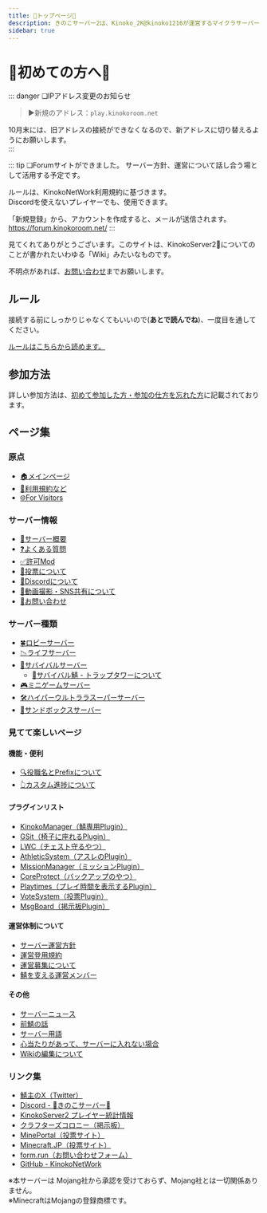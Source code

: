 ```yaml
---
title: 🍄トップページ🍄
description: きのこサーバー2は、Kinoko_2K@kinoko1216が運営するマイクラサーバーです。
sidebar: true
---
```


# 🍄初めての方へ🍄
::: danger ❏IPアドレス変更のお知らせ
> ▶新規のアドレス：`play.kinokoroom.net`

10月末には、旧アドレスの接続ができなくなるので、新アドレスに切り替えるようにお願いします。  
:::

::: tip ❏Forumサイトができました。
サーバー方針、運営について話し合う場として活用する予定です。

ルールは、KinokoNetWork利用規約に基づきます。  
Discordを使えないプレイヤーでも、使用できます。

「新規登録」から、アカウントを作成すると、メールが送信されます。  
https://forum.kinokoroom.net/
:::

見てくれてありがとうございます。このサイトは、KinokoServer2:mushroom:についてのことが書かれたいわゆる「Wiki」みたいなものです。

不明点があれば、[お問い合わせ](info/contact.md)までお願いします。

## ルール
接続する前にしっかりじゃなくてもいいので(**あとで読んでね**)、一度目を通してください。

[ルールはこちらから読めます。](tos.md)

## 参加方法
詳しい参加方法は、[初めて参加した方・参加の仕方を忘れた方](startgame.md)に記載されております。

## ページ集
### 原点
* [🏠メインページ](index.md)
* [📌利用規約など](tos.md)
* [🌐For Visitors](visitors.md)

### サーバー情報
* [🔰サーバー概要](info/infoserver.md)
* [❓よくある質問](info/qa.md)
* [✅許可Mod](info/mod.md)
* [📮投票について](info/vote.md)
* [💭Discordについて](info/discord.md)
* [📸動画撮影・SNS共有について](info/sns.md)
* [📩お問い合わせ](info/contact.md)

### サーバー種類
* [🍀ロビーサーバー](server/lobby)
* [📉ライフサーバー](lifeserver/)
* [🥪サバイバルサーバー](server/survival/)
  * [👻サバイバル鯖 - トラップタワーについて](info/trap)
* [🎮ミニゲームサーバー](server/minigame)
* [🛠️ハイパーウルトララスーパーサーバー](server/hyperultrasuper)
* [🧱サンドボックスサーバー](server/sandbox)

### 見てて楽しいページ
#### 機能・便利
* [🔍役職名とPrefixについて](info/prefix)
* [👆カスタム進捗について](server/survival/achievement.md)

#### プラグインリスト
* [KinokoManager（鯖専用Plugin）](plugin/manager)
* [GSit（椅子に座れるPlugin）](plugin/gsit)
* [LWC（チェスト守るやつ）](plugin/lwc)
* [AthleticSystem（アスレのPlugin）](plugin/as)
* [MissionManager（ミッションPlugin）](server/survival/mission)
* [CoreProtect（バックアップのやつ）](plugin/coreprotect)
* [Playtimes（プレイ時間を表示するPlugin）](plugin/playtimes)
* [VoteSystem（投票Plugin）](plugin/votesystem)
* [MsgBoard（掲示板Plugin）](plugin/msgboard)

#### 運営体制について
* [サーバー運営方針](admin/adpolicy)
* [運営登用規約](admin/adpolicy_employ)
* [運営募集について](admin/recruit.md)
* [鯖を支える運営メンバー](admin/)

#### その他
* [サーバーニュース](news/)
* [前鯖の話](other/server1.md)
* [サーバー用語](other/serverwords.md)
* [心当たりがあって、サーバーに入れない場合](other/stop.md)
* [Wikiの編集について](other/wikiedit)

### リンク集
* [鯖主のX（Twitter）](https://x.com/kinoko1216)
* [Discord - 🍄きのこサーバー🍄](https://discord.gg/Rf5xP5JptK)
* [KinokoServer2 プレイヤー統計情報](https://mcstats.kinokoroom.net/)
* [クラフターズコロニー（掲示板）](https://minecraft-mcworld.com/19072/)
* [MinePortal（投票サイト）](https://mineportal.jp/servers/cm5j7f1hi0000iuiqxfe3t47j)
* [Minecraft.JP（投票サイト）](https://minecraft.jp/servers/play.kinokoroom.net)
* [form.run（お問い合わせフォーム）](https://form.run/@kinokonetwork)
* [GitHub - KinokoNetWork](https://github.com/KinokoNetWork)

※本サーバーは Mojang社から承認を受けておらず、Mojang社とは一切関係ありません。  
※MinecraftはMojangの登録商標です。
